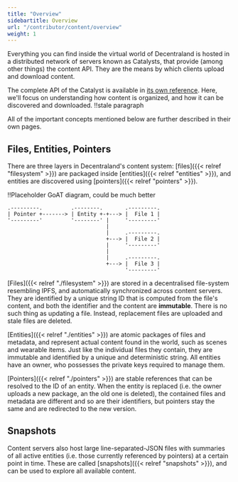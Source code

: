```yaml
---
title: "Overview"
sidebartitle: Overview
url: "/contributor/content/overview"
weight: 1
---
```


Everything you can find inside the virtual world of Decentraland is hosted in a distributed network of servers known as Catalysts, that provide (among other things) the content API. They are the means by which clients upload and download content.

The complete API of the Catalyst is available in [its own reference](https://decentraland.github.io/catalyst-api-specs/). Here, we'll focus on understanding how content is organized, and how it can be discovered and downloaded. !!stale paragraph

All of the important concepts mentioned below are further described in their own pages.

## Files, Entities, Pointers

There are three layers in Decentraland's content system: [files]({{< relref "filesystem" >}}) are packaged inside [entities]({{< relref "entities" >}}), and entities are discovered using [pointers]({{< relref "pointers" >}}).

!!Placeholder GoAT diagram, could be much better

```goat
.---------.         .--------.       .---------.
| Pointer +-------> | Entity +-+---> |  File 1 |
'---------'         '--------' |     '---------'
                               |
                               |     .---------.
                               +---> |  File 2 |
                               |     '---------'
                               |
                               |     .---------.
                               +---> |  File 3 |
                                     '---------'
```


[Files]({{< relref "./filesystem" >}}) are stored in a decentralised file-system resembling IPFS, and automatically synchronized across content servers. They are identified by a unique string ID that is computed from the file's content, and both the identifier and the content are **immutable**. There is no such thing as updating a file. Instead, replacement files are uploaded and stale files are deleted.

[Entities]({{< relref "./entities" >}}) are atomic packages of files and metadata, and represent actual content found in the world, such as scenes and wearable items. Just like the individual files they contain, they are immutable and identified by a unique and deterministic string. All entities have an owner, who possesses the private keys required to manage them.

[Pointers]({{< relref "./pointers" >}}) are stable references that can be resolved to the ID of an entity. When the entity is replaced (i.e. the owner uploads a new package, an the old one is deleted), the contained files and metadata are different and so are their identifiers, but pointers stay the same and are redirected to the new version.


## Snapshots

Content servers also host large line-separated-JSON files with summaries of all active entities (i.e. those currently referenced by pointers) at a certain point in time. These are called [snapshots]({{< relref "snapshots" >}}), and can be used to explore all available content.
